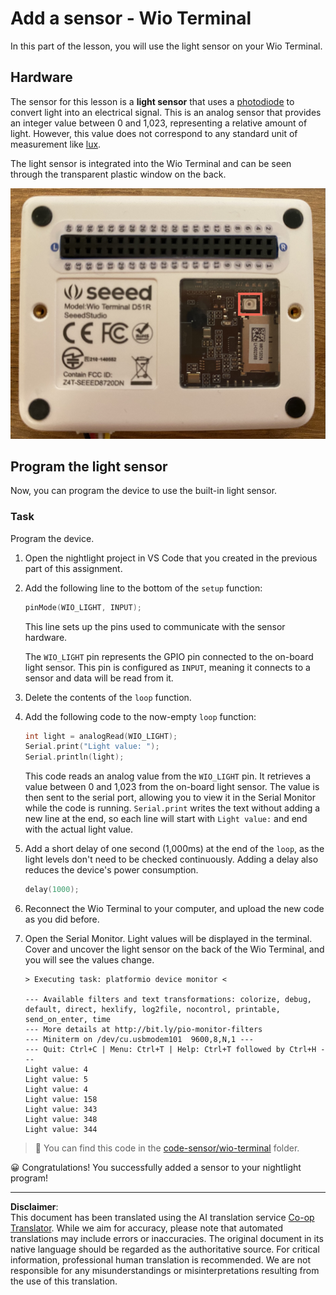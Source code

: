 <!--
CO_OP_TRANSLATOR_METADATA:
{
  "original_hash": "7f4ad0ef54f248b85b92187c94cf9dcb",
  "translation_date": "2025-08-28T20:10:46+00:00",
  "source_file": "1-getting-started/lessons/3-sensors-and-actuators/wio-terminal-sensor.md",
  "language_code": "en"
}
-->
# Add a sensor - Wio Terminal

In this part of the lesson, you will use the light sensor on your Wio Terminal.

## Hardware

The sensor for this lesson is a **light sensor** that uses a [photodiode](https://wikipedia.org/wiki/Photodiode) to convert light into an electrical signal. This is an analog sensor that provides an integer value between 0 and 1,023, representing a relative amount of light. However, this value does not correspond to any standard unit of measurement like [lux](https://wikipedia.org/wiki/Lux).

The light sensor is integrated into the Wio Terminal and can be seen through the transparent plastic window on the back.

![The light sensor on the back of the Wio Terminal](../../../../../translated_images/wio-light-sensor.b1f529f3c95f51654f2e2c1d2d4b55fe547d189f588c974f5c2462c728133840.en.png)

## Program the light sensor

Now, you can program the device to use the built-in light sensor.

### Task

Program the device.

1. Open the nightlight project in VS Code that you created in the previous part of this assignment.

1. Add the following line to the bottom of the `setup` function:

    ```cpp
    pinMode(WIO_LIGHT, INPUT);
    ```

    This line sets up the pins used to communicate with the sensor hardware.

    The `WIO_LIGHT` pin represents the GPIO pin connected to the on-board light sensor. This pin is configured as `INPUT`, meaning it connects to a sensor and data will be read from it.

1. Delete the contents of the `loop` function.

1. Add the following code to the now-empty `loop` function:

    ```cpp
    int light = analogRead(WIO_LIGHT);
    Serial.print("Light value: ");
    Serial.println(light);
    ```

    This code reads an analog value from the `WIO_LIGHT` pin. It retrieves a value between 0 and 1,023 from the on-board light sensor. The value is then sent to the serial port, allowing you to view it in the Serial Monitor while the code is running. `Serial.print` writes the text without adding a new line at the end, so each line will start with `Light value:` and end with the actual light value.

1. Add a short delay of one second (1,000ms) at the end of the `loop`, as the light levels don't need to be checked continuously. Adding a delay also reduces the device's power consumption.

    ```cpp
    delay(1000);
    ```

1. Reconnect the Wio Terminal to your computer, and upload the new code as you did before.

1. Open the Serial Monitor. Light values will be displayed in the terminal. Cover and uncover the light sensor on the back of the Wio Terminal, and you will see the values change.

    ```output
    > Executing task: platformio device monitor <

    --- Available filters and text transformations: colorize, debug, default, direct, hexlify, log2file, nocontrol, printable, send_on_enter, time
    --- More details at http://bit.ly/pio-monitor-filters
    --- Miniterm on /dev/cu.usbmodem101  9600,8,N,1 ---
    --- Quit: Ctrl+C | Menu: Ctrl+T | Help: Ctrl+T followed by Ctrl+H ---
    Light value: 4
    Light value: 5
    Light value: 4
    Light value: 158
    Light value: 343
    Light value: 348
    Light value: 344
    ```

> 💁 You can find this code in the [code-sensor/wio-terminal](../../../../../1-getting-started/lessons/3-sensors-and-actuators/code-sensor/wio-terminal) folder.

😀 Congratulations! You successfully added a sensor to your nightlight program!

---

**Disclaimer**:  
This document has been translated using the AI translation service [Co-op Translator](https://github.com/Azure/co-op-translator). While we aim for accuracy, please note that automated translations may include errors or inaccuracies. The original document in its native language should be regarded as the authoritative source. For critical information, professional human translation is recommended. We are not responsible for any misunderstandings or misinterpretations resulting from the use of this translation.